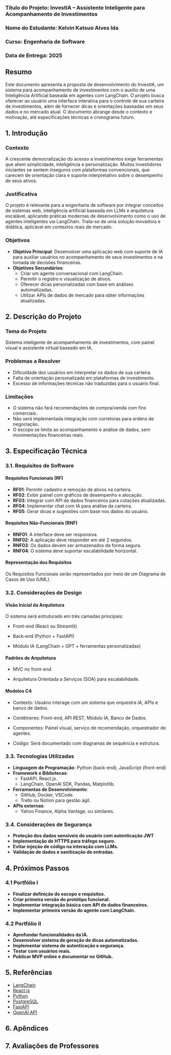
### Título do Projeto: InvestIA – Assistente Inteligente para Acompanhamento de Investimentos

### Nome do Estudante: Kelvin Katsuo Alves Ida

### Curso: Engenharia de Software

### Data de Entrega: 2025

## Resumo

Este documento apresenta a proposta de desenvolvimento do InvestIA, um sistema para acompanhamento de investimentos com o auxílio de uma Inteligência Artificial baseada em agentes com LangChain. O projeto busca oferecer ao usuário uma interface interativa para o controle de sua carteira de investimentos, além de fornecer dicas e orientações baseadas em seus dados e no mercado atual. O documento abrange desde o contexto e motivação, até especificações técnicas e cronograma futuro.

## 1. Introdução

### Contexto
A crescente democratização do acesso a investimentos exige ferramentas que aliem simplicidade, inteligência e personalização. Muitos investidores iniciantes se sentem inseguros com plataformas convencionais, que carecem de orientação clara e suporte interpretativo sobre o desempenho de seus ativos.
### Justificativa
O projeto é relevante para a engenharia de software por integrar conceitos de sistemas web, inteligência artificial baseada em LLMs e arquitetura escalável, aplicando práticas modernas de desenvolvimento como o uso de agentes inteligentes via LangChain. Trata-se de uma solução inovadora e didática, aplicável em contextos reais de mercado.
### Objetivos
- **Objetivo Principal**: Desenvolver uma aplicação web com suporte de IA para auxiliar usuários no acompanhamento de seus investimentos e na tomada de decisões financeiras.
- **Objetivos Secundários**:
  - Criar um agente conversacional com LangChain.
  - Permitir o registro e visualização de ativos.
  - Oferecer dicas personalizadas com base em análises automatizadas.
  - Utilizar APIs de dados de mercado para obter informações atualizadas.

## 2. Descrição do Projeto

### Tema do Projeto
Sistema inteligente de acompanhamento de investimentos, com painel visual e assistente virtual baseado em IA.

### Problemas a Resolver
- Dificuldade dos usuários em interpretar os dados de sua carteira.
- Falta de orientação personalizada em plataformas de investimento.
- Excesso de informações técnicas não traduzidas para o usuário final.

### Limitações
- O sistema não fará recomendações de compra/venda com fins comerciais.
- Não será implementada integração com corretoras para ordens de negociação.
- O escopo se limita ao acompanhamento e análise de dados, sem movimentações financeiras reais.

## 3. Especificação Técnica

### 3.1. Requisitos de Software

#### Requisitos Funcionais (RF)
- **RF01**: Permitir cadastro e remoção de ativos na carteira.
- **RF02**: Exibir painel com gráficos de desempenho e alocação.
- **RF03**: Integrar com API de dados financeiros para cotações atualizadas.
- **RF04**: Implementar chat com IA para análise da carteira.
- **RF05**: Gerar dicas e sugestões com base nos dados do usuário.

#### Requisitos Não-Funcionais (RNF)
- **RNF01**: A interface deve ser responsiva.
- **RNF02**: A aplicação deve responder em até 2 segundos.
- **RNF03**: Os dados devem ser armazenados de forma segura.
- **RNF04**: O sistema deve suportar escalabilidade horizontal.

#### Representação dos Requisitos
Os Requisitos Funcionais serão representados por meio de um Diagrama de Casos de Uso (UML).

### 3.2. Considerações de Design

#### **Visão Inicial da Arquitetura**

O sistema será estruturado em três camadas principais:

- Front-end (React ou Streamlit)

- Back-end (Python + FastAPI)

- Módulo IA (LangChain + GPT + ferramentas personalizadas)

#### **Padrões de Arquitetura**

- MVC no front-end.

- Arquitetura Orientada a Serviços (SOA) para escalabilidade.

#### **Modelos C4**

- Contexto: Usuário interage com um sistema que orquestra IA, APIs e banco de dados.

- Contêineres: Front-end, API REST, Módulo IA, Banco de Dados.

- Componentes: Painel visual, serviço de recomendação, orquestrador de agentes.

- Código: Será documentado com diagramas de sequência e estrutura.

### 3.3. Tecnologias Utilizadas

- **Linguagem de Programação**: Python (back-end), JavaScript (front-end)
- **Framework e Bibliotecas**:
  - FastAPI, React.js.
  - LangChain, OpenAI SDK, Pandas, Matplotlib.
- **Ferramentas de Desenvolvimento**:
  - GitHub, Docker, VSCode.
  - Trello ou Notion para gestão ágil.
- **APIs externas**:
  - Yahoo Finance, Alpha Vantage, ou similares.


### 3.4. Considerações de Segurança

- **Proteção dos dados sensíveis do usuário com autenticação JWT**
- **Implementação de HTTPS para tráfego seguro.**
- **Evitar injeção de código na interação com LLMs.**
- **Validação de dados e sanitização de entradas.**

## 4. Próximos Passos

### 4.1 Portfólio I

- **Finalizar definição do escopo e requisitos.**
- **Criar primeira versão do protótipo funcional.**
- **Implementar integração básica com API de dados financeiros.**
- **Implementar primeira versão do agente com LangChain.**

### 4.2 Portfólio II

- **Aprofundar funcionalidades da IA.**
- **Desenvolver sistema de geração de dicas automatizadas.**
- **Implementar sistema de autenticação e segurança.**
- **Testar com usuários reais.**
- **Publicar MVP online e documentar no GitHub.**

## 5. Referências 

- [LangChain](https://docs.langchain.com)  
- [React.js](https://reactjs.org/)  
- [Python](https://www.python.org/)  
- [PostgreSQL](https://www.postgresql.org/docs/)  
- [FastAPI](https://fastapi.tiangolo.com/)  
- [OpenAI API](https://platform.openai.com/docs/overview)

## 6. Apêndices 

## 7. Avaliações de Professores




